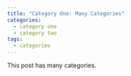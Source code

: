```yaml
---
title: "Category One: Many Categories"
categories:
  - category one
  - category two
tags:
  - categories
---
```


This post has many categories.
